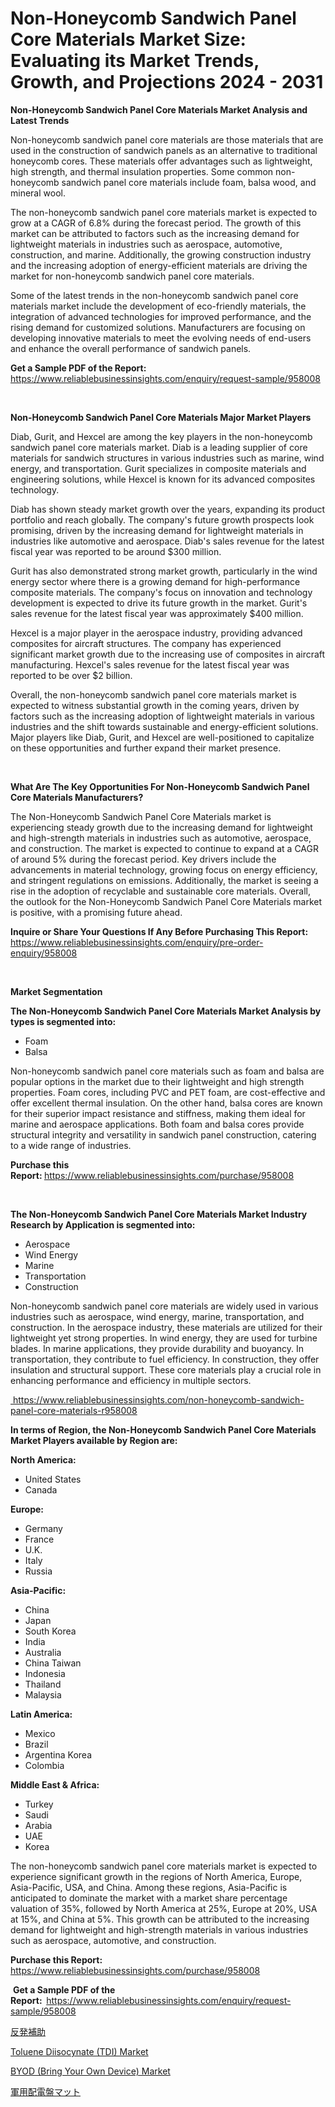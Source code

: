 <p><h1>Non-Honeycomb Sandwich Panel Core Materials Market Size: Evaluating its Market Trends, Growth, and Projections 2024 - 2031</h1></p><p><strong>Non-Honeycomb Sandwich Panel Core Materials Market Analysis and Latest Trends</strong></p>
<p><p>Non-honeycomb sandwich panel core materials are those materials that are used in the construction of sandwich panels as an alternative to traditional honeycomb cores. These materials offer advantages such as lightweight, high strength, and thermal insulation properties. Some common non-honeycomb sandwich panel core materials include foam, balsa wood, and mineral wool.</p><p>The non-honeycomb sandwich panel core materials market is expected to grow at a CAGR of 6.8% during the forecast period. The growth of this market can be attributed to factors such as the increasing demand for lightweight materials in industries such as aerospace, automotive, construction, and marine. Additionally, the growing construction industry and the increasing adoption of energy-efficient materials are driving the market for non-honeycomb sandwich panel core materials.</p><p>Some of the latest trends in the non-honeycomb sandwich panel core materials market include the development of eco-friendly materials, the integration of advanced technologies for improved performance, and the rising demand for customized solutions. Manufacturers are focusing on developing innovative materials to meet the evolving needs of end-users and enhance the overall performance of sandwich panels.</p></p>
<p><strong>Get a Sample PDF of the Report:&nbsp;</strong> <a href="https://www.reliablebusinessinsights.com/enquiry/request-sample/958008">https://www.reliablebusinessinsights.com/enquiry/request-sample/958008</a></p>
<p>&nbsp;</p>
<p><strong>Non-Honeycomb Sandwich Panel Core Materials Major Market Players</strong></p>
<p><p>Diab, Gurit, and Hexcel are among the key players in the non-honeycomb sandwich panel core materials market. Diab is a leading supplier of core materials for sandwich structures in various industries such as marine, wind energy, and transportation. Gurit specializes in composite materials and engineering solutions, while Hexcel is known for its advanced composites technology.</p><p>Diab has shown steady market growth over the years, expanding its product portfolio and reach globally. The company's future growth prospects look promising, driven by the increasing demand for lightweight materials in industries like automotive and aerospace. Diab's sales revenue for the latest fiscal year was reported to be around $300 million.</p><p>Gurit has also demonstrated strong market growth, particularly in the wind energy sector where there is a growing demand for high-performance composite materials. The company's focus on innovation and technology development is expected to drive its future growth in the market. Gurit's sales revenue for the latest fiscal year was approximately $400 million.</p><p>Hexcel is a major player in the aerospace industry, providing advanced composites for aircraft structures. The company has experienced significant market growth due to the increasing use of composites in aircraft manufacturing. Hexcel's sales revenue for the latest fiscal year was reported to be over $2 billion.</p><p>Overall, the non-honeycomb sandwich panel core materials market is expected to witness substantial growth in the coming years, driven by factors such as the increasing adoption of lightweight materials in various industries and the shift towards sustainable and energy-efficient solutions. Major players like Diab, Gurit, and Hexcel are well-positioned to capitalize on these opportunities and further expand their market presence.</p></p>
<p>&nbsp;</p>
<p><strong>What Are The Key Opportunities For Non-Honeycomb Sandwich Panel Core Materials Manufacturers?</strong></p>
<p><p>The Non-Honeycomb Sandwich Panel Core Materials market is experiencing steady growth due to the increasing demand for lightweight and high-strength materials in industries such as automotive, aerospace, and construction. The market is expected to continue to expand at a CAGR of around 5% during the forecast period. Key drivers include the advancements in material technology, growing focus on energy efficiency, and stringent regulations on emissions. Additionally, the market is seeing a rise in the adoption of recyclable and sustainable core materials. Overall, the outlook for the Non-Honeycomb Sandwich Panel Core Materials market is positive, with a promising future ahead.</p></p>
<p><strong>Inquire or Share Your Questions If Any Before Purchasing This Report:</strong> <a href="https://www.reliablebusinessinsights.com/enquiry/pre-order-enquiry/958008">https://www.reliablebusinessinsights.com/enquiry/pre-order-enquiry/958008</a></p>
<p>&nbsp;</p>
<p><strong>Market Segmentation</strong></p>
<p><strong>The Non-Honeycomb Sandwich Panel Core Materials Market Analysis by types is segmented into:</strong></p>
<p><ul><li>Foam</li><li>Balsa</li></ul></p>
<p><p>Non-honeycomb sandwich panel core materials such as foam and balsa are popular options in the market due to their lightweight and high strength properties. Foam cores, including PVC and PET foam, are cost-effective and offer excellent thermal insulation. On the other hand, balsa cores are known for their superior impact resistance and stiffness, making them ideal for marine and aerospace applications. Both foam and balsa cores provide structural integrity and versatility in sandwich panel construction, catering to a wide range of industries.</p></p>
<p><strong>Purchase this Report:&nbsp;</strong><a href="https://www.reliablebusinessinsights.com/purchase/958008">https://www.reliablebusinessinsights.com/purchase/958008</a></p>
<p>&nbsp;</p>
<p><strong>The Non-Honeycomb Sandwich Panel Core Materials Market Industry Research by Application is segmented into:</strong></p>
<p><ul><li>Aerospace</li><li>Wind Energy</li><li>Marine</li><li>Transportation</li><li>Construction</li></ul></p>
<p><p>Non-honeycomb sandwich panel core materials are widely used in various industries such as aerospace, wind energy, marine, transportation, and construction. In the aerospace industry, these materials are utilized for their lightweight yet strong properties. In wind energy, they are used for turbine blades. In marine applications, they provide durability and buoyancy. In transportation, they contribute to fuel efficiency. In construction, they offer insulation and structural support. These core materials play a crucial role in enhancing performance and efficiency in multiple sectors.</p></p>
<p><a href="https://www.reliablebusinessinsights.com/non-honeycomb-sandwich-panel-core-materials-r958008">&nbsp;https://www.reliablebusinessinsights.com/non-honeycomb-sandwich-panel-core-materials-r958008</a></p>
<p><strong>In terms of Region, the Non-Honeycomb Sandwich Panel Core Materials Market Players available by Region are:</strong></p>
<p>
    <p> <strong> North America: </strong>
        <ul>
            <li>United States</li>
            <li>Canada</li>
        </ul>
        </p> 
    <p> <strong> Europe: </strong>
        <ul>
            <li>Germany</li>
            <li>France</li>
            <li>U.K.</li>
            <li>Italy</li>
            <li>Russia</li>
        </ul>
        </p> 
    <p> <strong> Asia-Pacific: </strong>
        <ul>
            <li>China</li>
            <li>Japan</li>
            <li>South Korea</li>
            <li>India</li>
            <li>Australia</li>
            <li>China Taiwan</li>
            <li>Indonesia</li>
            <li>Thailand</li>
            <li>Malaysia</li>
        </ul>
        </p> 
    <p> <strong> Latin America: </strong>
        <ul>
            <li>Mexico</li>
            <li>Brazil</li>
            <li>Argentina Korea</li>
            <li>Colombia</li>
        </ul>
        </p> 
    <p> <strong> Middle East & Africa: </strong>
        <ul>
            <li>Turkey</li>
            <li>Saudi</li>
            <li>Arabia</li>
            <li>UAE</li>
            <li>Korea</li>
        </ul>
    </p>
    </p>
<p><p>The non-honeycomb sandwich panel core materials market is expected to experience significant growth in the regions of North America, Europe, Asia-Pacific, USA, and China. Among these regions, Asia-Pacific is anticipated to dominate the market with a market share percentage valuation of 35%, followed by North America at 25%, Europe at 20%, USA at 15%, and China at 5%. This growth can be attributed to the increasing demand for lightweight and high-strength materials in various industries such as aerospace, automotive, and construction.</p></p>
<p><strong>Purchase this Report: </strong><a href="https://www.reliablebusinessinsights.com/purchase/958008">https://www.reliablebusinessinsights.com/purchase/958008</a></p>
<p>&nbsp;<strong>Get a Sample PDF of the Report:&nbsp;&nbsp;</strong><a href="https://www.reliablebusinessinsights.com/enquiry/request-sample/958008">https://www.reliablebusinessinsights.com/enquiry/request-sample/958008</a></p>
<p><strong></strong></p>
<p><p><a href="https://github.com/Fatimaklein1/Market-Research-Report-List-1/blob/main/578373784371.md">反発補助</a></p><p><a href="https://github.com/SashaBeier2023/Market-Research-Report-List-1/blob/main/toluene-diisocynate-tdi-market.md">Toluene Diisocynate (TDI) Market</a></p><p><a href="https://github.com/singletonthaxterkelliehr2df/Market-Research-Report-List-2/blob/main/byod-bring-your-own-device-market.md">BYOD (Bring Your Own Device) Market</a></p><p><a href="https://github.com/LenoraKris2023/Market-Research-Report-List-1/blob/main/980019584372.md">軍用配電盤マット</a></p></p>